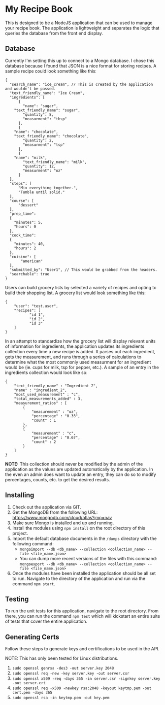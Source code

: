 # My Recipe Book
This is designed to be a NodeJS application that can be used to manage your recipe book.  The application is lightweight and separates the logic that queries the database from the front end display.

## Database
Currently I'm setting this up to connect to a Mongo database.  I chose this database because I found that JSON is a nice format for storing recipes.  A sample recipe could look something like this:

```
{
  "search_name": "ice_cream", // This is created by the application and wouldn't be passed.
  "text_friendly_name": "Ice Cream",
  "ingredients": [
      {
        "name": "sugar",
	"text_friendly_name": "sugar",
    	"quantity": 8,
    	"measurment": "tbsp"
      },
      {
	"name": "chocolate",
	"text_friendly_name": "chocolate",
      	"quantity": 2,
      	"measurment": "tsp"
      },
      {
	"name": "milk",
      	"text_friendly_name": "milk",
      	"quantity": 12,
      	"measurment": "oz"
      }
  ],
  "steps": [
      "Mix everything together.",
      "Tumble until solid."
  ],
  "course": [
      "dessert"
  ],
  "prep_time":
  {
    "minutes": 5,
    "hours": 0
  },
  "cook_time":
  {
    "minutes": 40,
    "hours": 2
  },
  "cuisine": [
       "american"
  ],
  "submitted_by": "User1", // This would be grabbed from the headers.
  "searchable": true
}
```

Users can build grocery lists by selected a variety of recipes and opting to build their shopping list.  A grocery list would look something like this:
```
{
	"user": "test.user",
	"recipes": [
		   "id 1",
		   "id 2",
		   "id 3"
	]
}
```

In an attempt to standardize how the grocery list will display relevant units of information for ingredients, the application updates its ingredients collection every time a new recipe is added.  It parses out each ingredient, gets the measurement, and runs through a series of calculations to determine what the most commonly used measurment for an ingredient would be (ie. cups for milk, tsp for pepper, etc.).  A sample of an entry in the ingredients collection would look like so:
```
{
	"text_friendly_name" : "Ingredient 2",
	"name" : "ingredient_2",
	"most_used_measurement" : "c",
	"total_measurements_added" : 3,
	"measurement_ratios" : [
		{
			"measurement" : "oz",
			"percentage" : "0.33",
			"count" : 1
		},
		{
			"measurement" : "c",
			"percentage" : "0.67",
			"count" : 2
		}
	]
}
```
<b>NOTE:</b> This collection should never be modified by the admin of the application as the values are updated automatically by the application.  In the even an admin does want to update an entry, they can do so to modify percentages, counts, etc. to get the desired results.

## Installing
1. Check out the application via GIT.
2. Get the MongoDB from the following URL: https://www.mongodb.com/cloud/atlas?jmp=nav
3. Make sure Mongo is installed and up and running.
4. Install the modules using `npm install` on the root directory of this project.
5. Import the default database documents in the `/dumps` directory with the following command:
    * `mongoimport --db <db_name> --collection <collection_name> --file <file_name.json>`
    * You can dump more recent versions of the files with this command: `mongoexport --db <db_name> --collection <collection_name> --file <file_name.json>`
6. Once the modules have been installed the application should be all set to run.  Navigate to the directory of the application and run via the command `npm start`.

## Testing
To run the unit tests for this application, navigate to the root directory.  From there, you can run the command `npm test` which will kickstart an entire suite of tests that cover the entire application.

## Generating Certs
Follow these steps to generate keys and certifications to be used in the API.

NOTE: This has only been tested for Linux distributions.

1. `sudo openssl genrsa -des3 -out server.key 2048`
2. `sudo openssl req -new -key server.key -out server.csr`
3. `sudo openssl x509 -req -days 365 -in server.csr -signkey server.key -out server.crt`
4. `sudo openssl req -x509 -newkey rsa:2048 -keyout keytmp.pem -out cert.pem -days 365`
5. `sudo openssl rsa -in keytmp.pem -out key.pem`
